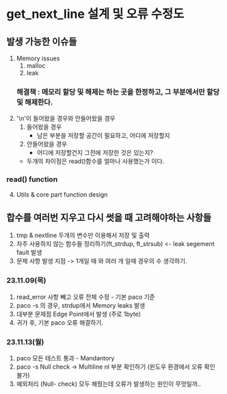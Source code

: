 # get_next_line 설계 및 오류 수정도
## 발생 가능한 이슈들
1. Memory issues
	1. malloc
	2. leak
	### 해결책 : 메모리 할당 및 해제는 하는 곳을 한정하고, 그 부분에서만 할당 및 해제한다.
2. '\n'이 들어왔을 경우와 안들어왔을 경우
	1. 들어왔을 경우
		- 남은 부분을 저장할 공간이 필요하고, 어디에 저장할지
	2. 안들어왔을 경우
		- 어디에 저장할건지 그전에 저장한 것은 있는지?
	* 두개의 차이점은 read()함수를 얼마나 사용했는가 이다.
### read() function
4. Utils & core part function design

## 합수를 여러번 지우고 다시 썻을 때 고려해야하는 사항들
1. tmp & nextline 두개의 변수만 이용해서 저장 및 출력
2. 자주 사용하지 않는 함수들 정리하기(ft_strdup, ft_strsub) <- leak segement fault 발생
3. 문제 사항 발생 지점 -> 1개일 때 와 여러 개 일때 경우의 수 생각하기.

### 23.11.09(목)
1. read_error 사항 빼고 오류 전체 수정 - 기본 paco 기준
2. paco -s 의 경우, strdup에서 Memory leaks 발생
3. 대부분 문제점 Edge Point에서 발생 (주로 1byte)
4. 귀가 후, 기본 paco 오류 해결하기.

### 23.11.13(월)
1. paco 모든 테스트 통과 - Mandantory
2. paco -s Null check -> Multiline nl 부분 확인하기 (윈도우 환경에서 오류 확인 불가)
3. 예외처리 (Null- check) 모두 해줬는데 오류가 발생하는 원인이 무엇일까..
